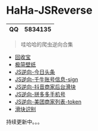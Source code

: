 # HaHa-JSReverse
| QQ   | 5834135 |
| ---- | ------- |



> 哇哈哈的爬虫逆向合集

- [回收宝](https://github.com/HaHa-Wa/HaHa-JSReverse/tree/main/JS%E9%80%86%E5%90%91-PC-%E5%9B%9E%E6%94%B6%E5%AE%9D)
- [极简壁纸](https://github.com/HaHa-Wa/HaHa-JSReverse/tree/main/JS%E9%80%86%E5%90%91-PC-%E6%9E%81%E7%AE%80%E5%A3%81%E7%BA%B8)
- [JS逆向-今日头条](https://github.com/HaHa-Wa/HaHa-JSReverse/tree/main/JS逆向-今日头条)
- [JS逆向-千牛账号信息-sign](https://github.com/HaHa-Wa/HaHa-JSReverse/tree/main/JS逆向-千牛账号信息-sign)
- [JS逆向-抖音商家后台滑块](https://github.com/HaHa-Wa/HaHa-JSReverse/tree/main/JS逆向-抖音商家后台滑块)
- [JS逆向-拼多多手机号](https://github.com/HaHa-Wa/HaHa-JSReverse/tree/main/JS逆向-拼多多手机号)
- [JS逆向-美团商家列表-token](https://github.com/HaHa-Wa/HaHa-JSReverse/tree/main/JS逆向-美团商家列表-token)
- [滑块识别](https://github.com/HaHa-Wa/HaHa-JSReverse/tree/main/滑块识别)

持续更新中。。。
